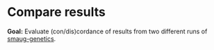 # Compare results

**Goal:** Evaluate (con/dis)cordance of results from two different runs of [smaug-genetics](https://github.com/carjed/smaug-genetics).

